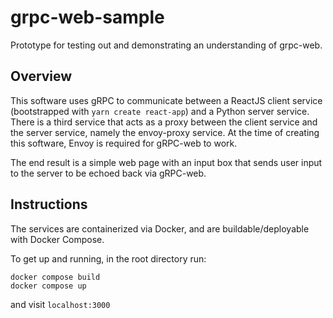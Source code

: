 # grpc-web-sample

Prototype for testing out and demonstrating an understanding of grpc-web.

## Overview

This software uses gRPC to communicate between a ReactJS client service (bootstrapped with `yarn create react-app`) and a Python server service.
There is a third service that acts as a proxy between the client service and the server service, namely the envoy-proxy service. At the time of 
creating this software, Envoy is required for gRPC-web to work.

The end result is a simple web page with an input box that sends user input to the server to be echoed back via gRPC-web.


## Instructions

The services are containerized via Docker, and are buildable/deployable with Docker Compose. 

To get up and running, in the root directory run:
```
docker compose build
docker compose up
```
and visit `localhost:3000`
